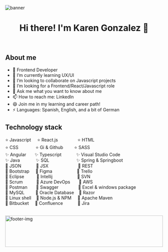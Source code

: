 <img align="center" alt="banner" src="https://media.licdn.com/dms/image/D4E16AQEo7X6o16YGqg/profile-displaybackgroundimage-shrink_350_1400/0/1699460052217?e=1711584000&v=beta&t=5974bRRGy3JJbjSX8IbaZICBOQpz8RWGgygxj653QM8" /><br/>

<h1 align="center"><b>Hi there! I'm Karen Gonzalez 👋</b></h1><br/>

## About me
- 🔭 Frontend Developer
- 🌱 I’m currently learning UX/UI
- 👯 I’m looking to collaborate on Javascript projects
- 🤔 I’m looking for a Frontend/React/Javascript role
- 💬 Ask me what you want to know about me
- 📫 How to reach me: LinkedIn
- 😄 Join me in my learning and career path!
- ⚡ Languages: Spanish, English, and a bit of German

## Technology stack
⭐ Javascript &nbsp;&nbsp;&nbsp; ⭐ React.js &nbsp;&nbsp;&nbsp;&nbsp;&nbsp;&nbsp;&nbsp;&nbsp;&nbsp;&nbsp;&nbsp;&nbsp;&nbsp;&nbsp; ⭐ HTML <br/>
⭐ CSS &nbsp;&nbsp;&nbsp;&nbsp;&nbsp;&nbsp;&nbsp;&nbsp;&nbsp;&nbsp;&nbsp;&nbsp; ⭐ Gi & Github &nbsp;&nbsp;&nbsp;&nbsp;&nbsp;&nbsp;&nbsp; ⭐ SASS <br/>
✨ Angular &nbsp;&nbsp;&nbsp;&nbsp;&nbsp; ✨ Typescript &nbsp;&nbsp;&nbsp;&nbsp;&nbsp;&nbsp;&nbsp;&nbsp;&nbsp;&nbsp; ✨ Visual Studio Code <br/>
✨ Java &nbsp;&nbsp;&nbsp;&nbsp;&nbsp;&nbsp;&nbsp;&nbsp;&nbsp;&nbsp;&nbsp; ✨ SQL &nbsp;&nbsp;&nbsp;&nbsp;&nbsp;&nbsp;&nbsp;&nbsp;&nbsp;&nbsp;&nbsp;&nbsp;&nbsp;&nbsp;&nbsp;&nbsp;&nbsp;&nbsp;&nbsp;&nbsp; ✨ Spring & Springboot <br/>
🔸 JSON &nbsp;&nbsp;&nbsp;&nbsp;&nbsp;&nbsp;&nbsp;&nbsp;&nbsp;&nbsp; 🔸 JSX &nbsp;&nbsp;&nbsp;&nbsp;&nbsp;&nbsp;&nbsp;&nbsp;&nbsp;&nbsp;&nbsp;&nbsp;&nbsp;&nbsp;&nbsp;&nbsp;&nbsp;&nbsp;&nbsp;&nbsp;&nbsp;&nbsp; 🔸 REST <br/>
🔸 Bootstrap &nbsp;&nbsp;&nbsp; 🔸 Figma &nbsp;&nbsp;&nbsp;&nbsp;&nbsp;&nbsp;&nbsp;&nbsp;&nbsp;&nbsp;&nbsp;&nbsp;&nbsp;&nbsp;&nbsp;&nbsp;&nbsp;&nbsp; 🔸 Trello <br/>
🔸 Eclipse &nbsp;&nbsp;&nbsp;&nbsp;&nbsp;&nbsp;&nbsp;&nbsp; 🔸 Intellij &nbsp;&nbsp;&nbsp;&nbsp;&nbsp;&nbsp;&nbsp;&nbsp;&nbsp;&nbsp;&nbsp;&nbsp;&nbsp;&nbsp;&nbsp;&nbsp;&nbsp;&nbsp; 🔸 SVN <br/>
🔸 Scrum &nbsp;&nbsp;&nbsp;&nbsp;&nbsp;&nbsp;&nbsp;&nbsp;&nbsp; 🔸 Azure DevOps &nbsp;&nbsp;&nbsp;&nbsp;&nbsp; 🔸 AWS <br/>
🔸 Postman &nbsp;&nbsp;&nbsp;&nbsp;&nbsp; 🔸 Swagger &nbsp;&nbsp;&nbsp;&nbsp;&nbsp;&nbsp;&nbsp;&nbsp;&nbsp;&nbsp;&nbsp;&nbsp;&nbsp;&nbsp; 🔸 Excel & windows package <br/>
🔸 MySQL &nbsp;&nbsp;&nbsp;&nbsp;&nbsp;&nbsp;&nbsp; 🔸 Oracle Database &nbsp;&nbsp; 🔸 Razor <br/>
🔸 Linux shell &nbsp;&nbsp; 🔸 Node.js & NPM &nbsp;&nbsp;&nbsp; 🔸 Apache Maven <br/>
🔸 Bitbucket &nbsp;&nbsp;&nbsp; 🔸 Confluence &nbsp;&nbsp;&nbsp;&nbsp;&nbsp;&nbsp;&nbsp;&nbsp;&nbsp;&nbsp; 🔸 Jira

<br/>
<img width="100%" height="100px" align="center" alt="footer-img" src="https://motionarray.imgix.net/preview-292572-cz9Xqlsqxg-high_0013.jpg?w=660&q=60&fit=max&auto=format" /><br/>
